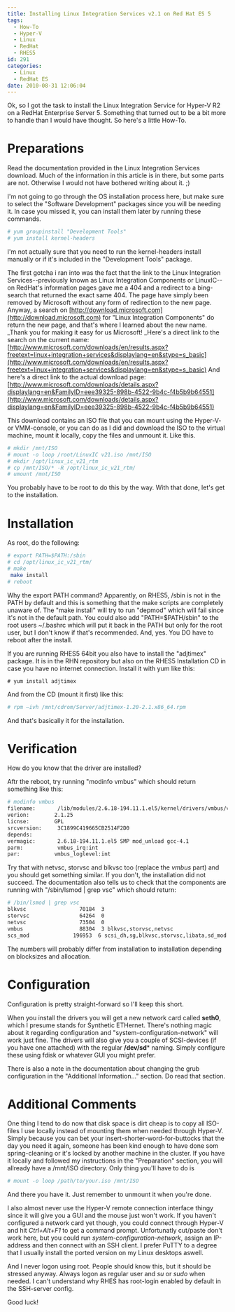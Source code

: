 ```yaml
---
title: Installing Linux Integration Services v2.1 on Red Hat ES 5
tags:
  - How-To
  - Hyper-V
  - Linux
  - RedHat
  - RHES5
id: 291
categories:
  - Linux
  - RedHat ES
date: 2010-08-31 12:06:04
---
```


Ok, so I got the task to install the Linux Integration Service for Hyper-V R2 on a RedHat Enterprise Server 5\. Something that turned out to be a bit more to handle than I would have thought. So here's a little How-To.

# Preparations

Read the documentation provided in the Linux Integration Services download. Much of the information in this article is in there, but some parts are not. Otherwise I would not have bothered writing about it. ;)

I'm not going to go through the OS installation process here, but make sure to select the "Software Development" packages since you will be needing it. In case you missed it, you can install them later by running these commands.

```bash
# yum groupinstall "Development Tools"
# yum install kernel-headers
```

I'm not actually sure that you need to run the kernel-headers install manually or if it's included in the "Development Tools" package.

The first gotcha i ran into was the fact that the link to the Linux Integration Services--previously known as Linux Integration Components or LinuxIC--on RedHat's information pages gave me a 404 and a redirect to a bing-search that returned the exact same 404\. The page have simply been removed by Microsoft without any form of redirection to the new page. Anyway, a search on [http://download.microsoft.com](http://download.microsoft.com) for "Linux Integration Components" do return the new page, and that's where I learned about the new name.
_Thank you for making it easy for us Microsoft!
_Here's a direct link to the search on the current name: [http://www.microsoft.com/downloads/en/results.aspx?freetext=linux+integration+services&displaylang=en&stype=s_basic](http://www.microsoft.com/downloads/en/results.aspx?freetext=linux+integration+services&displaylang=en&stype=s_basic)
And here's a direct link to the actual download page: [http://www.microsoft.com/downloads/details.aspx?displaylang=en&FamilyID=eee39325-898b-4522-9b4c-f4b5b9b64551](http://www.microsoft.com/downloads/details.aspx?displaylang=en&FamilyID=eee39325-898b-4522-9b4c-f4b5b9b64551)

This download contains an ISO file that you can mount using the Hyper-V- or VMM-console, or you can do as I did and download the ISO to the virtual machine, mount it locally, copy the files and unmount it. Like this.

```bash
# mkdir /mnt/ISO
# mount -o loop /root/LinuxIC v21.iso /mnt/ISO
# mkdir /opt/linux_ic_v21_rtm
# cp /mnt/ISO/* -R /opt/linux_ic_v21_rtm/
# umount /mnt/ISO
```

You probably have to be root to do this by the way.
With that done, let's get to the installation.

# Installation

As root, do the following:

```bash
# export PATH=$PATH:/sbin
# cd /opt/linux_ic_v21_rtm/
# make
 make install
# reboot
```

Why the export PATH command? Apparently, on RHES5, /sbin is not in the PATH by default and this is something that the make scripts are completely unaware of. The "make install" will try to run "depmod" which will fail since it's not in the default path. You could also add "PATH=$PATH/sbin" to the root users ~/.bashrc which will put it back in the PATH but only for the root user, but I don't know if that's recommended.
And, yes. You DO have to reboot after the install.

If you are running RHES5 64bit you also have to install the "adjtimex" package. It is in the RHN repository but also on the RHES5 Installation CD in case you have no internet connection. Install it with yum like this:

```ash
# yum install adjtimex
```

And from the CD (mount it first) like this:

```bash
# rpm –ivh /mnt/cdrom/Server/adjtimex-1.20-2.1.x86_64.rpm
```

And that's basically it for the installation.

# Verification

How do you know that the driver are installed?

Aftr the reboot, try running "modinfo vmbus" which should return something like this:

```bash
# modinfo vmbus
filename:       /lib/modules/2.6.18-194.11.1.el5/kernel/drivers/vmbus/vmbus.ko
verion:        2.1.25
licnse:        GPL
srcversion:     3C1899C419665CB2514F2D0
depends:
vermagic:       2.6.18-194.11.1.el5 SMP mod_unload gcc-4.1
parm:           vmbus_irq:int
par:           vmbus_loglevel:int
```

Try that with netvsc, storvsc and blkvsc too (replace the _vmbus_ part) and you should get something similar. If you don't, the installation did not succeed.
The documentation also tells us to check that the components are running with "/sbin/lsmod | grep vsc" which should return:

```bash
# /bin/lsmod | grep vsc
blkvsc                 70184  3
storvsc                64264  0
netvsc                 73504  0
vmbus                  88304  3 blkvsc,storvsc,netvsc
scs_mod              196953  6 scsi_dh,sg,blkvsc,storvsc,libata,sd_mod
```

The numbers will probably differ from installation to installation depending on blocksizes and allocation.

# Configuration

Configuration is pretty straight-forward so I'll keep this short.

When you install the drivers you will get a new network card called **seth0**, which I presume stands for Synthetic ETHernet. There's nothing magic about it regarding configuration and "system-configuration-network" will work just fine.
The drivers will also give you a couple of SCSI-devices (if you have one attached) with the regular **/dev/sd*** naming. Simply configure these using fdisk or whatever GUI you might prefer.

There is also a note in the documentation about changing the grub configuration in the "Additional Information..." section. Do read that section.

# Additional Comments

One thing I tend to do now that disk space is dirt cheap is to copy all ISO-files I use locally instead of mounting them when needed through Hyper-V. Simply because you can bet your insert-shorter-word-for-buttocks that the day you need it again, someone has been kind enough to have done som spring-cleaning or it's locked by another machine in the cluster. If you have it locally and followed my instructions in the "Preparation" section, you will allready have a /mnt/ISO directory. Only thing you'll have to do is

```bash
# mount -o loop /path/to/your.iso /mnt/ISO
```

And there you have it. Just remember to unmount it when you're done.

I also almost never use the Hyper-V remote connection interface thingy since it will give you a GUI and the mouse just won't work. If you haven't configured a network card yet though, you could connect through Hyper-V and hit _Ctrl+Alt+F1_ to get a command prompt. Unfortunatly cut/paste don't work here, but you could run _system-configuration-network_, assign an IP-address and then connect with an SSH client. I prefer PuTTY to a degree that I usually install the ported version on my Linux desktops aswell.

And I never logon using root. People should know this, but it should be stressed anyway. Always logon as regular user and _su_ or _sudo_ when needed. I can't understand why RHES has root-login enabled by default in the SSH-server config.

Good luck!